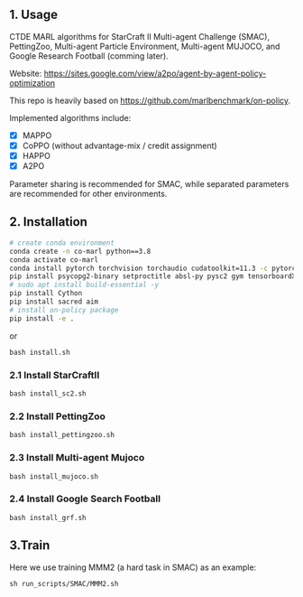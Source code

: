 ## 1. Usage

CTDE MARL algorithms for StarCraft II Multi-agent Challenge (SMAC), PettingZoo, Multi-agent Particle Environment, Multi-agent MUJOCO, and Google Research Football (comming later).

Website: https://sites.google.com/view/a2po/agent-by-agent-policy-optimization

This repo is heavily based on https://github.com/marlbenchmark/on-policy.

Implemented algorithms include:
- [x] MAPPO
- [x] CoPPO (without advantage-mix / credit assignment) 
- [x] HAPPO
- [x] A2PO

Parameter sharing is recommended for SMAC, while separated parameters are recommended for other environments.

## 2. Installation

``` Bash
# create conda environment
conda create -n co-marl python==3.8
conda activate co-marl
conda install pytorch torchvision torchaudio cudatoolkit=11.3 -c pytorch -y
pip install psycopg2-binary setproctitle absl-py pysc2 gym tensorboardX
# sudo apt install build-essential -y
pip install Cython
pip install sacred aim
# install on-policy package
pip install -e .
```

or 

```shell
bash install.sh
```


### 2.1 Install StarCraftII

```shell
bash install_sc2.sh
```

### 2.2 Install PettingZoo

```shell
bash install_pettingzoo.sh
```

### 2.3 Install Multi-agent Mujoco

```shell
bash install_mujoco.sh
```

### 2.4 Install Google Search Football
```shell
bash install_grf.sh
```

## 3.Train
Here we use training MMM2 (a hard task in SMAC) as an example:
```
sh run_scripts/SMAC/MMM2.sh
```